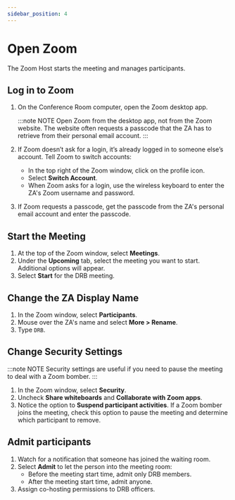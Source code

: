 ```yaml
---
sidebar_position: 4
---
```


# Open Zoom

The Zoom Host starts the meeting and manages participants.

## Log in to Zoom

1. On the Conference Room computer, open the Zoom desktop app.

    :::note NOTE
    Open Zoom from the desktop app, not from the Zoom website. The website often requests a passcode that the ZA has to retrieve from their personal email account.
    :::
1. If Zoom doesn’t ask for a login, it’s already logged in to someone else’s account. Tell Zoom to switch accounts:

    * In the top right of the Zoom window, click on the profile icon.
    * Select **Switch Account**.
    * When Zoom asks for a login, use the wireless keyboard to enter the ZA's Zoom username and password.
1. If Zoom requests a passcode, get the passcode from the ZA's personal email account and enter the passcode.

## Start the Meeting

1. At the top of the Zoom window, select **Meetings**.
2. Under the **Upcoming** tab, select the meeting you want to start. Additional options will appear.
3. Select **Start** for the DRB meeting.

## Change the ZA Display Name

1. In the Zoom window, select **Participants**.
1. Mouse over the ZA's name and select **More > Rename**.
1. Type `DRB`.

## Change Security Settings

:::note NOTE
Security settings are useful if you need to pause the meeting to deal with a Zoom bomber.
:::

1. In the Zoom window, select **Security**.
1. Uncheck **Share whiteboards** and **Collaborate with Zoom apps**.
1. Notice the option to **Suspend participant activities**. If a Zoom bomber joins the meeting, check this option to pause the meeting and determine which participant to remove.

## Admit participants

1. Watch for a notification that someone has joined the waiting room.
1. Select **Admit** to let the person into the meeting room:
    * Before the meeting start time, admit only DRB members.
    * After the meeting start time, admit anyone.
1. Assign co-hosting permissions to DRB officers.
